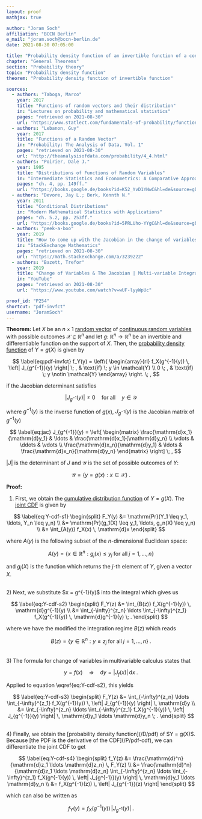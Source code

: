 ```yaml
---
layout: proof
mathjax: true

author: "Joram Soch"
affiliation: "BCCN Berlin"
e_mail: "joram.soch@bccn-berlin.de"
date: 2021-08-30 07:05:00

title: "Probability density function of an invertible function of a continuous random vector"
chapter: "General Theorems"
section: "Probability theory"
topic: "Probability density function"
theorem: "Probability density function of invertible function"

sources:
  - authors: "Taboga, Marco"
    year: 2017
    title: "Functions of random vectors and their distribution"
    in: "Lectures on probability and mathematical statistics"
    pages: "retrieved on 2021-08-30"
    url: "https://www.statlect.com/fundamentals-of-probability/functions-of-random-vectors"
  - authors: "Lebanon, Guy"
    year: 2017
    title: "Functions of a Random Vector"
    in: "Probability: The Analysis of Data, Vol. 1"
    pages: "retrieved on 2021-08-30"
    url: "http://theanalysisofdata.com/probability/4_4.html"
  - authors: "Poirier, Dale J."
    year: 1995
    title: "Distributions of Functions of Random Variables"
    in: "Intermediate Statistics and Econometrics: A Comparative Approach"
    pages: "ch. 4, pp. 149ff."
    url: "https://books.google.de/books?id=K52_YvD1YNwC&hl=de&source=gbs_navlinks_s"
  - authors: "Devore, Jay L.; Berk, Kennth N."
    year: 2011
    title: "Conditional Distributions"
    in: "Modern Mathematical Statistics with Applications"
    pages: "ch. 5.2, pp. 253ff."
    url: "https://books.google.de/books?id=5PRLUho-YYgC&hl=de&source=gbs_navlinks_s"
  - authors: "peek-a-boo"
    year: 2019
    title: "How to come up with the Jacobian in the change of variables formula"
    in: "StackExchange Mathematics"
    pages: "retrieved on 2021-08-30"
    url: "https://math.stackexchange.com/a/3239222"
  - authors: "Bazett, Trefor"
    year: 2019
    title: "Change of Variables & The Jacobian | Multi-variable Integration"
    in: "YouTube"
    pages: "retrieved on 2021-08-30"
    url: "https://www.youtube.com/watch?v=wUF-lyyWpUc"

proof_id: "P254"
shortcut: "pdf-invfct"
username: "JoramSoch"
---
```



**Theorem:** Let $X$ be an $n \times 1$ [random vector](/D/rvec) of [continuous random variables](/D/rvar-disc) with possible outcomes $\mathcal{X} \subseteq \mathbb{R}^n$ and let $g: \; \mathbb{R}^n \rightarrow \mathbb{R}^n$ be an invertible and differentiable function on the support of $X$. Then, the [probability density function](/D/pdf) of $Y = g(X)$ is given by

$$ \label{eq:pdf-invfct}
f_Y(y) = \left\{
\begin{array}{rl}
f_X(g^{-1}(y)) \, \left| J_{g^{-1}}(y) \right| \; , & \text{if} \; y \in \mathcal{Y} \\
0 \; , & \text{if} \; y \notin \mathcal{Y}
\end{array}
\right. \; ,
$$

if the Jacobian determinant satisfies

$$ \label{eq:jac-det}
\left| J_{g^{-1}}(y) \right| \neq 0 \quad \text{for all} \quad y \in \mathcal{Y}
$$

where $g^{-1}(y)$ is the inverse function of $g(x)$, $J_{g^{-1}}(y)$ is the Jacobian matrix of $g^{-1}(y)$

$$ \label{eq:jac}
J_{g^{-1}}(y) = \left[ \begin{matrix}
\frac{\mathrm{d}x_1}{\mathrm{d}y_1} & \ldots & \frac{\mathrm{d}x_1}{\mathrm{d}y_n} \\
\vdots & \ddots & \vdots \\
\frac{\mathrm{d}x_n}{\mathrm{d}y_1} & \ldots & \frac{\mathrm{d}x_n}{\mathrm{d}y_n}
\end{matrix} \right] \; ,
$$

$\lvert J \rvert$ is the determinant of $J$ and $\mathcal{Y}$ is the set of possible outcomes of $Y$:

$$ \label{eq:Y-range}
\mathcal{Y} = \left\lbrace y = g(x): x \in \mathcal{X} \right\rbrace \; .
$$


**Proof:**

1) First, we obtain the [cumulative distribution function](/D/cdf) of $Y = g(X)$. The [joint CDF](/D/cdf-joint) is given by

$$ \label{eq:Y-cdf-s1}
\begin{split}
F_Y(y) &= \mathrm{Pr}(Y_1 \leq y_1, \ldots, Y_n \leq y_n) \\
&= \mathrm{Pr}(g_1(X) \leq y_1, \ldots, g_n(X) \leq y_n) \\
&= \int_{A(y)} f_X(x) \, \mathrm{d}x
\end{split}
$$

where $A(y)$ is the following subset of the $n$-dimensional Euclidean space:

$$ \label{eq:A-y}
A(y) = \left\lbrace x \in \mathbb{R}^n: g_j(x) \leq y_j \; \text{for all} \; j = 1, \ldots, n \right\rbrace
$$

and $g_j(X)$ is the function which returns the $j$-th element of $Y$, given a vector $X$.

<br>
2) Next, we substitute $x = g^{-1}(y)$ into the integral which gives us

$$ \label{eq:Y-cdf-s2}
\begin{split}
F_Y(z) &= \int_{B(z)} f_X(g^{-1}(y)) \, \mathrm{d}g^{-1}(y) \\
&= \int_{-\infty}^{z_n} \ldots \int_{-\infty}^{z_1} f_X(g^{-1}(y)) \, \mathrm{d}g^{-1}(y) \; .
\end{split}
$$

where we have the modified the integration regime $B(z)$ which reads

$$ \label{eq:B-z}
B(z) = \left\lbrace y \in \mathbb{R}^n: y \leq z_j \; \text{for all} \; j = 1, \ldots, n \right\rbrace \; .
$$

<br>
3) The formula for change of variables in multivariable calculus states that

$$ \label{eq:cov-multi}
y = f(x) \quad \Rightarrow \quad \mathrm{d}y = \left| J_f(x) \right| \, \mathrm{d}x \; .
$$

Applied to equation \eqref{eq:Y-cdf-s2}, this yields

$$ \label{eq:Y-cdf-s3}
\begin{split}
F_Y(z) &= \int_{-\infty}^{z_n} \ldots \int_{-\infty}^{z_1} f_X(g^{-1}(y)) \, \left| J_{g^{-1}}(y) \right| \, \mathrm{d}y \\
&= \int_{-\infty}^{z_n} \ldots \int_{-\infty}^{z_1} f_X(g^{-1}(y)) \, \left| J_{g^{-1}}(y) \right| \, \mathrm{d}y_1 \ldots \mathrm{d}y_n \; .
\end{split}
$$

<br>
4) Finally, we obtain the [probability density function](/D/pdf) of $Y = g(X)$. Because [the PDF is the derivative of the CDF](/P/pdf-cdf), we can differentiate the joint CDF to get

$$ \label{eq:Y-cdf-s4}
\begin{split}
f_Y(z) &= \frac{\mathrm{d}^n}{\mathrm{d}z_1 \ldots \mathrm{d}z_n} \, F_Y(z) \\
&= \frac{\mathrm{d}^n}{\mathrm{d}z_1 \ldots \mathrm{d}z_n} \int_{-\infty}^{z_n} \ldots \int_{-\infty}^{z_1} f_X(g^{-1}(y)) \, \left| J_{g^{-1}}(y) \right| \, \mathrm{d}y_1 \ldots \mathrm{d}y_n \\
&= f_X(g^{-1}(z)) \, \left| J_{g^{-1}}(z) \right|
\end{split}
$$

which can also be written as

$$ \label{eq:pdf-invfct-qed}
f_Y(y) = f_X(g^{-1}(y)) \, \left| J_{g^{-1}}(y) \right| \; .
$$